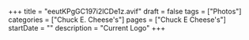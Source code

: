 +++
title = "eeutKPgGC197i2lCDe1z.avif"
draft = false
tags = ["Photos"]
categories = ["Chuck E. Cheese's"]
pages = ["Chuck E Cheese's"]
startDate = ""
description = "Current Logo"
+++
